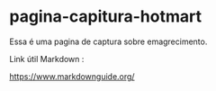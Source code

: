 # pagina-capitura-hotmart
Essa é uma pagina de captura sobre emagrecimento. 

Link útil Markdown : 

https://www.markdownguide.org/
